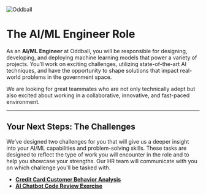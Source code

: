![Oddball](https://oddball.io/wp-content/uploads/2024/01/Oddball-Logo-High-Res.png)

# The AI/ML Engineer Role

As an **AI/ML Engineer** at Oddball, you will be responsible for designing, developing, and deploying machine learning models that power a variety of projects. You’ll work on exciting challenges, utilizing state-of-the-art AI techniques, and have the opportunity to shape solutions that impact real-world problems in the government space.

We are looking for great teammates who are not only technically adept but also excited about working in a collaborative, innovative, and fast-paced environment.

---

## Your Next Steps: The Challenges

We’ve designed two challenges for you that will give us a deeper insight into your AI/ML capabilities and problem-solving skills. These tasks are designed to reflect the type of work you will encounter in the role and to help you showcase your strengths. Our HR team will communicate with you on which challenge you'll be tasked with.

- [**Credit Card Customer Behavior Analysis**](credit-card-behavior-analysis/README.md)
- [**AI Chatbot Code Review Exercise**](ai-chatbot/README.md)
